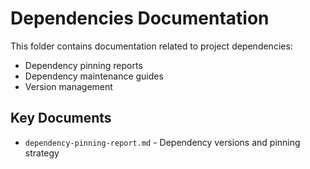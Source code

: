 # Dependencies Documentation

This folder contains documentation related to project dependencies:

- Dependency pinning reports
- Dependency maintenance guides
- Version management

## Key Documents

- `dependency-pinning-report.md` - Dependency versions and pinning strategy

